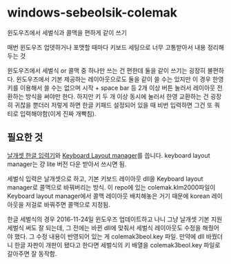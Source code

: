 # windows-sebeolsik-colemak
윈도우즈에서 세벌식과 콜맥을 편하게 같이 쓰기

매번 윈도우즈 업뎃하거나 포맷할 때마다 키보드 세팅으로 너무 고통받아서 내용 정리해두는 것

윈도우즈에서 세벌식 or 콜맥 중 하나만 쓰는 건 편한데 둘을 같이 쓰기는 굉장히 불편하다. 윈도우즈에서 기본 제공하는 레이아웃으로도 둘을 같이 쓸 수는 있지만 이 경우 한영키를 이용해서 쓸 수는 없으며 시작 + space bar 등 2개 이상 버튼 눌러서 레이아웃 전환하는 방식을 써야만 한다. 하지만 키 두 개 이상 동시에 눌러서 한영 교환하는 건 굉장히 귀찮을 뿐더러 저렇게 하면 한글 키패드 설정되어 있을 때 비번 입력하면 그건 또 쿼티로 입력해야함(이게 진짜 개빡침).

## 필요한 것

[날개셋 한글 입력기](http://moogi.new21.org/prg4.html)와 [Keyboard Layout manager](http://www.klm32.com/)를 씁니다. keyboard layout manager는 걍 lite 버전 다운 받아서 쓰시면 됨.

세벌식 입력은 날개셋으로 하고, 기본 키보드 레이아웃 dll을 Keyboard layout manager로 콜맥으로 바꿔버리는 방식. 이 repo에 있는 colemak.klm2000파일이 Keyboard layout manager에서 콜맥 레이아웃 배치해놓은 거기 때문에 korean 레이아웃을 저걸로 바꿔주면 콜맥으로 지정됨.

한글 세벌식의 경우 2016-11-24일 윈도우즈 업데이트하고 나니 그냥 날개셋 기본 지원 세벌식 써도 잘 되는데, 그 전에는 바뀐 dll에 맞춰서 세벌식 레이아웃도 수정을 해줬어야 했다. 그 수정 내용이 반영되어 있는 게 colemak3beol.key 파일. 만약에 dll 바꿨더니 한글 자판이 개판이 됐다고 한다면 세벌식의 키 배열을 colemak3beol.key 파일로 갈아주면 잘 동작함.

